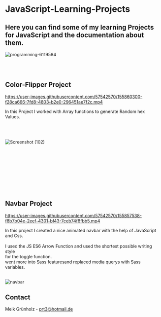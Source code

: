 # JavaScript-Learning-Projects

## Here you can find some of my learning Projects for JavaScript and the documentation about them. 


![programming-6119584](https://user-images.githubusercontent.com/57542570/155857517-4d1f98e9-d5af-4c79-91aa-2e3fa84db02e.png)



<br><br>









<!-- First Project -->
## Color-Flipper Project




https://user-images.githubusercontent.com/57542570/155860300-f28ca666-7fd8-4803-b2e0-296451ae7f2c.mp4



In this Project I worked with Array functions to generate Random hex Values.<br><br>
 <br><br>

![Screenshot (102)](https://user-images.githubusercontent.com/57542570/155860302-2ff41cb7-415a-4c29-aa69-7e56475e5bc1.png)


<br><br><br><br><br><br><br><br>


## Navbar Project


https://user-images.githubusercontent.com/57542570/155857538-f8b7b04e-2eef-4301-bf43-7ceb74f8fbb5.mp4


In this project I created a nice animated navbar with the help of JavaScript and Css. <br><br>
I used the JS ES6 Arrow Function and used the shortest possible writing style <br> for the toggle function. <br>
went more into Sass featuresand replaced media querys with Sass variables. <br><br>

![navbar](https://user-images.githubusercontent.com/57542570/155857540-9b5d99ed-6ddd-4dff-9222-c21fc1064760.png)




<!-- CONTACT -->
## Contact

Meik Grünholz -  prt3@hotmail.de






